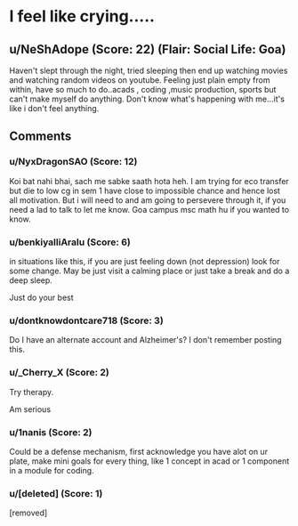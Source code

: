 # I feel like crying.....
## u/NeShAdope (Score: 22) (Flair: Social Life: Goa)
Haven't slept through the night, tried sleeping then end up watching movies and watching random videos on youtube. Feeling just plain empty from within, have so much to do..acads , coding ,music production, sports but can't make myself do anything. Don't know what's happening with me...it's like i don't feel anything.


## Comments

### u/NyxDragonSAO (Score: 12)
Koi bat nahi bhai, sach me sabke saath hota heh. I am trying for eco transfer but die to low cg in sem 1 have close to impossible chance and hence lost all motivation. But i will need to and am going to persevere through it, if you need a lad to talk to let me know. Goa campus msc math hu if you wanted to know.


### u/benkiyalliAralu (Score: 6)
in situations like this, if you are just feeling down (not depression) look for some change.
May be just visit a calming place or just take a break and do a deep sleep.

Just do your best


### u/dontknowdontcare718 (Score: 3)
Do I have an alternate account and Alzheimer's? I don't remember posting this.


### u/_Cherry_X (Score: 2)
Try therapy.


Am serious


### u/1nanis (Score: 2)
Could be a defense mechanism, first acknowledge you have alot on ur plate, make mini goals for every thing, like 1 concept in acad or 1 component in a module for coding. 


### u/[deleted] (Score: 1)
[removed]





